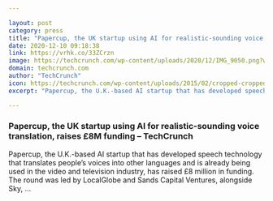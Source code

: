 ```yaml
---

layout: post
category: press
title: "Papercup, the UK startup using AI for realistic-sounding voice translation, raises £8M funding"
date: 2020-12-10 09:18:38
link: https://vrhk.co/33ZCrzn
image: https://techcrunch.com/wp-content/uploads/2020/12/IMG_9050.png?w=600
domain: techcrunch.com
author: "TechCrunch"
icon: https://techcrunch.com/wp-content/uploads/2015/02/cropped-cropped-favicon-gradient.png?w=180
excerpt: "Papercup, the U.K.-based AI startup that has developed speech technology that translates people’s voices into other languages and is already being used in the video and television industry, has raised £8 million in funding. The round was led by LocalGlobe and Sands Capital Ventures, alongside Sky, …"

---
```


### Papercup, the UK startup using AI for realistic-sounding voice translation, raises £8M funding – TechCrunch

Papercup, the U.K.-based AI startup that has developed speech technology that translates people’s voices into other languages and is already being used in the video and television industry, has raised £8 million in funding. The round was led by LocalGlobe and Sands Capital Ventures, alongside Sky, …